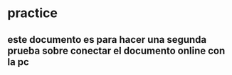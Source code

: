 # practice

## este documento es para hacer una segunda prueba sobre conectar el documento online con la pc
